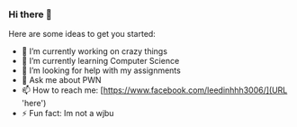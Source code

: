 ### Hi there 👋

<!-- **leedinh/leedinh** is a ✨ _special_ ✨ repository because its `README.md` (this file) appears on your GitHub profile. -->

Here are some ideas to get you started:

- 🔭 I’m currently working on crazy things
- 🌱 I’m currently learning Computer Science
- 🤔 I’m looking for help with my assignments
- 💬 Ask me about PWN
- 📫 How to reach me: [https://www.facebook.com/leedinhhh3006/](URL 'here')
- ⚡ Fun fact: Im not a wjbu
